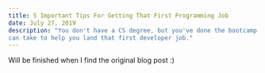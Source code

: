 ```yaml
---
title: 5 Important Tips For Getting That First Programming Job
date: July 27, 2019
description: "You don't have a CS degree, but you've done the bootcamp. You've gotten the certification. Now what? Here are 5 steps you
can take to help you land that first developer job."
---
```


Will be finished when I find the original blog post :)


